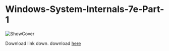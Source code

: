 # Windows-System-Internals-7e-Part-1
![ShowCover](https://github.com/gr33n37/Windows-System-Internals-7e-Part-1/assets/30112537/778f572e-dfa4-468a-9bb6-9972cadb24e8)

Download link down. 
download [here](https://empyreal96.github.io/nt-info-depot/Windows-Internals-PDFs/Windows%20System%20Internals%207e%20Part%201.pdf)
